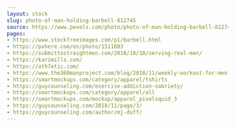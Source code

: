 ```yaml
---
layout: stock
slug: photo-of-man-holding-barbell-812745
source: https://www.pexels.com/photo/photo-of-man-holding-barbell-812745/
pages:
- https://www.stockfreeimages.com/p1/barbell.html
- https://pxhere.com/en/photo/1511603
- https://submittostraightmen.com/2018/10/10/serving-real-men/
- https://karimills.com/
- https://ath7etic.com/
- https://www.the360manproject.com/blog/2018/11/weekly-workout-for-men-this-is-the-time-of-the-year-to-bulk-up
- https://smartmockups.com/category/apparel/tshirts
- https://guycounseling.com/exercise-addiction-sobriety/
- https://smartmockups.com/category/apparel/all
- https://smartmockups.com/mockup/apparel_pixelsquid_3
- https://guycounseling.com/2018/11/page/3/
- https://guycounseling.com/author/mj-duff/
---
```

